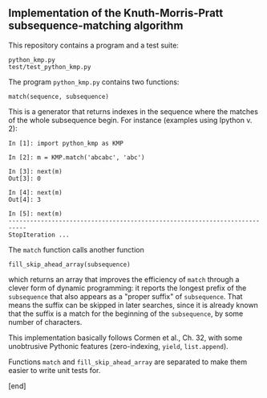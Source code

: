 ## Implementation of the Knuth-Morris-Pratt subsequence-matching algorithm

This repository contains a program and a test suite:

    python_kmp.py
    test/test_python_kmp.py

The program `python_kmp.py` contains two functions: 

    match(sequence, subsequence)

This is a generator that returns indexes in the sequence where the matches of the whole subsequence begin. For instance (examples using Ipython v. 2):

    In [1]: import python_kmp as KMP
    
    In [2]: m = KMP.match('abcabc', 'abc')
    
    In [3]: next(m)
    Out[3]: 0
    
    In [4]: next(m)
    Out[4]: 3
    
    In [5]: next(m)
    ---------------------------------------------------------------------------
    StopIteration ...

The `match` function calls another function 

    fill_skip_ahead_array(subsequence)

which returns an array that improves the efficiency of `match` through a clever form of dynamic programming: it reports the longest prefix of the `subsequence` that also appears as a "proper suffix" of `subsequence`. That means the suffix can be skipped in later searches, since it is already known that the suffix is a match for the beginning of the `subsequence`, by some number of characters. 

This implementation basically follows Cormen et al., Ch. 32, with some unobtrusive Pythonic features (zero-indexing, `yield`, `list.append`).

Functions `match` and `fill_skip_ahead_array` are separated to make them easier to write unit tests for. 

[end]